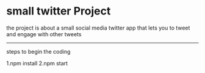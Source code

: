 # small twitter Project

the project is about a small social media twitter app that lets you to tweet and engage with other tweets

-----------------------------------------------------------------------------------------
steps to begin the coding

1.npm install
2.npm start
